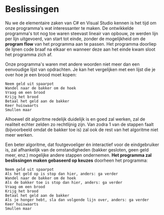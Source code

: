 # Beslissingen

Nu we de elementaire zaken van C# en Visual Studio kennen is het tijd om onze programma's wat interessanter te maken. De ontwikkelde programma's tot nog toe waren steevast lineair van opbouw, ze werden lijn per lijn uitgevoerd, van start tot einde, zonder de mogelijkheid om de **program flow** van het programma aan te passen. Het programma doorliep de lijnen code braaf na elkaar en wanneer deze aan het einde kwam sloot het programma zich af.

Onze programma's waren met andere woorden niet meer dan een eenvoudige lijst van opdrachten. Je kan het vergelijken met een lijst die je over hoe je een brood moet kopen:


```text
Neem geld uit spaarpot
Wandel naar de bakker om de hoek
Vraag om een brood
Krijg het brood
Betaal het geld aan de bakker
Keer huiswaarts
Smullen maar
```


Alhoewel dit algoritme redelijk duidelijk is en goed zal werken, zal de realiteit echter zelden zo rechtlijnig zijn. Van zodra 1 van de stappen faalt (bijvoorbeeld omdat de bakker toe is) zal ook de rest van het algoritme niet meer werken. 

Een beter algoritme, dat foutgevoeliger én interactief voor de eindgebruiker is, zal afhankelijk van de omstandigheden (bakker gesloten, geen geld meer, enz.) mogelijke andere stappen ondernemen. **Het programma zal beslissingen maken gebaseerd op keuzes** doorheen het programma:


```text
Neem geld uit spaarpot
Als het geld op is stop dan hier, anders: ga verder
Wandel naar de bakker om de hoek
Als de bakker toe is stop dan hier, anders: ga verder
Vraag om een brood
Krijg het brood
Betaal het geld aan de bakker
Als je honger hebt, sla dan volgende lijn over, anders: ga verder
Keer huiswaarts
Smullen maar
```
